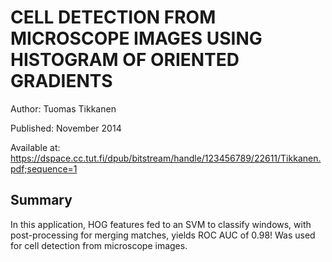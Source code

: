 # CELL DETECTION FROM MICROSCOPE IMAGES USING HISTOGRAM OF ORIENTED GRADIENTS

Author: Tuomas Tikkanen

Published: November 2014

Available at: https://dspace.cc.tut.fi/dpub/bitstream/handle/123456789/22611/Tikkanen.pdf;sequence=1

## Summary
In this application, HOG features fed to an SVM to classify windows, with post-processing for merging matches, yields ROC AUC of 0.98! Was used for cell detection from microscope images.